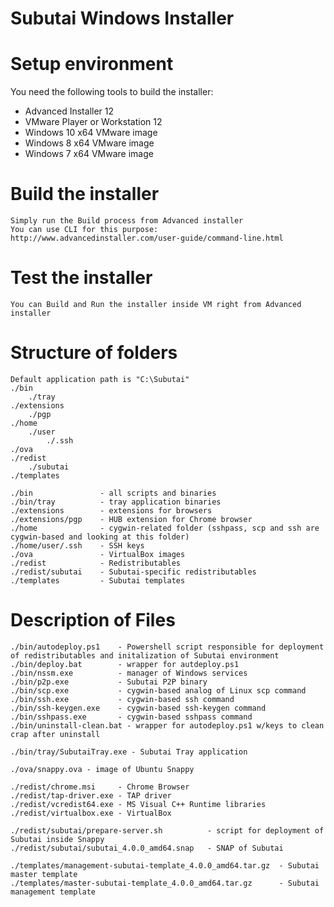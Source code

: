 # Subutai Windows Installer

# Setup environment
You need the following tools to build the installer:
	<ul>
	<li> Advanced Installer 12 </li>
	<li> VMware Player or Workstation 12 </li>
	<li> Windows 10 x64 VMware image </li>
	<li> Windows 8 x64 VMware image </li>
	<li> Windows 7 x64 VMware image </li>
	</ul>

# Build the installer
	Simply run the Build process from Advanced installer
	You can use CLI for this purpose: http://www.advancedinstaller.com/user-guide/command-line.html

# Test the installer
	You can Build and Run the installer inside VM right from Advanced installer

# Structure of folders
	Default application path is "C:\Subutai"
	./bin
		./tray
	./extensions
		./pgp
	./home
		./user
			./.ssh
	./ova
	./redist
		./subutai
	./templates

	./bin 				- all scripts and binaries
	./bin/tray 			- tray application binaries
	./extensions 		- extensions for browsers
	./extensions/pgp 	- HUB extension for Chrome browser
	./home 				- cygwin-related folder (sshpass, scp and ssh are cygwin-based and looking at this folder)
	./home/user/.ssh 	- SSH keys
	./ova 				- VirtualBox images
	./redist 			- Redistributables
	./redist/subutai 	- Subutai-specific redistributables
	./templates 		- Subutai templates

# Description of Files
	./bin/autodeploy.ps1 	- Powershell script responsible for deployment of redistributables and initalization of Subutai environment
	./bin/deploy.bat 		- wrapper for autdeploy.ps1
	./bin/nssm.exe 			- manager of Windows services
	./bin/p2p.exe 			- Subutai P2P binary
	./bin/scp.exe 			- cygwin-based analog of Linux scp command
	./bin/ssh.exe 			- cygwin-based ssh command
	./bin/ssh-keygen.exe 	- cygwin-based ssh-keygen command
	./bin/sshpass.exe 		- cygwin-based sshpass command
	./bin/uninstall-clean.bat - wrapper for autodeploy.ps1 w/keys to clean crap after uninstall

	./bin/tray/SubutaiTray.exe - Subutai Tray application

	./ova/snappy.ova - image of Ubuntu Snappy

	./redist/chrome.msi 	- Chrome Browser
	./redist/tap-driver.exe - TAP driver
	./redist/vcredist64.exe - MS Visual C++ Runtime libraries
	./redist/virtualbox.exe - VirtualBox

	./redist/subutai/prepare-server.sh 			- script for deployment of Subutai inside Snappy
	./redist/subutai/subutai_4.0.0_amd64.snap 	- SNAP of Subutai

	./templates/management-subutai-template_4.0.0_amd64.tar.gz 	- Subutai master template
	./templates/master-subutai-template_4.0.0_amd64.tar.gz 		- Subutai management template
